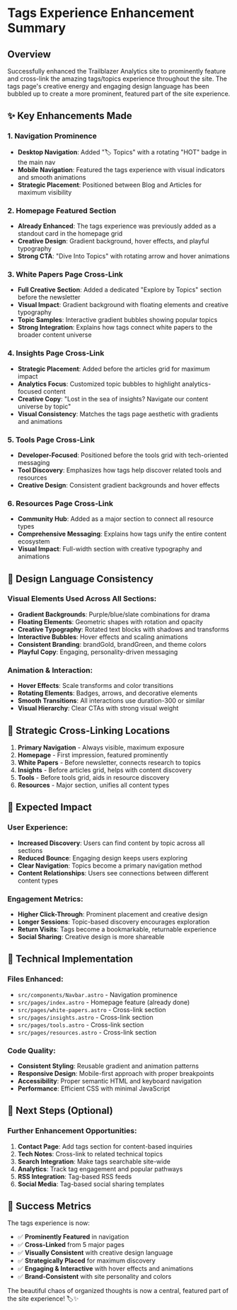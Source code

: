 # Tags Experience Enhancement Summary

## Overview
Successfully enhanced the Trailblazer Analytics site to prominently feature and cross-link the amazing tags/topics experience throughout the site. The tags page's creative energy and engaging design language has been bubbled up to create a more prominent, featured part of the site experience.

## ✨ Key Enhancements Made

### 1. Navigation Prominence
- **Desktop Navigation**: Added "🏷️ Topics" with a rotating "HOT" badge in the main nav
- **Mobile Navigation**: Featured the tags experience with visual indicators and smooth animations
- **Strategic Placement**: Positioned between Blog and Articles for maximum visibility

### 2. Homepage Featured Section
- **Already Enhanced**: The tags experience was previously added as a standout card in the homepage grid
- **Creative Design**: Gradient background, hover effects, and playful typography
- **Strong CTA**: "Dive Into Topics" with rotating arrow and hover animations

### 3. White Papers Page Cross-Link
- **Full Creative Section**: Added a dedicated "Explore by Topics" section before the newsletter
- **Visual Impact**: Gradient background with floating elements and creative typography
- **Topic Samples**: Interactive gradient bubbles showing popular topics
- **Strong Integration**: Explains how tags connect white papers to the broader content universe

### 4. Insights Page Cross-Link  
- **Strategic Placement**: Added before the articles grid for maximum impact
- **Analytics Focus**: Customized topic bubbles to highlight analytics-focused content
- **Creative Copy**: "Lost in the sea of insights? Navigate our content universe by topic"
- **Visual Consistency**: Matches the tags page aesthetic with gradients and animations

### 5. Tools Page Cross-Link
- **Developer-Focused**: Positioned before the tools grid with tech-oriented messaging
- **Tool Discovery**: Emphasizes how tags help discover related tools and resources
- **Creative Design**: Consistent gradient backgrounds and hover effects

### 6. Resources Page Cross-Link
- **Community Hub**: Added as a major section to connect all resource types
- **Comprehensive Messaging**: Explains how tags unify the entire content ecosystem
- **Visual Impact**: Full-width section with creative typography and animations

## 🎨 Design Language Consistency

### Visual Elements Used Across All Sections:
- **Gradient Backgrounds**: Purple/blue/slate combinations for drama
- **Floating Elements**: Geometric shapes with rotation and opacity
- **Creative Typography**: Rotated text blocks with shadows and transforms
- **Interactive Bubbles**: Hover effects and scaling animations
- **Consistent Branding**: brandGold, brandGreen, and theme colors
- **Playful Copy**: Engaging, personality-driven messaging

### Animation & Interaction:
- **Hover Effects**: Scale transforms and color transitions
- **Rotating Elements**: Badges, arrows, and decorative elements
- **Smooth Transitions**: All interactions use duration-300 or similar
- **Visual Hierarchy**: Clear CTAs with strong visual weight

## 📍 Strategic Cross-Linking Locations

1. **Primary Navigation** - Always visible, maximum exposure
2. **Homepage** - First impression, featured prominently  
3. **White Papers** - Before newsletter, connects research to topics
4. **Insights** - Before articles grid, helps with content discovery
5. **Tools** - Before tools grid, aids in resource discovery
6. **Resources** - Major section, unifies all content types

## 🎯 Expected Impact

### User Experience:
- **Increased Discovery**: Users can find content by topic across all sections
- **Reduced Bounce**: Engaging design keeps users exploring
- **Clear Navigation**: Topics become a primary navigation method
- **Content Relationships**: Users see connections between different content types

### Engagement Metrics:
- **Higher Click-Through**: Prominent placement and creative design
- **Longer Sessions**: Topic-based discovery encourages exploration  
- **Return Visits**: Tags become a bookmarkable, returnable experience
- **Social Sharing**: Creative design is more shareable

## 🔧 Technical Implementation

### Files Enhanced:
- `src/components/Navbar.astro` - Navigation prominence
- `src/pages/index.astro` - Homepage feature (already done)
- `src/pages/white-papers.astro` - Cross-link section
- `src/pages/insights.astro` - Cross-link section  
- `src/pages/tools.astro` - Cross-link section
- `src/pages/resources.astro` - Cross-link section

### Code Quality:
- **Consistent Styling**: Reusable gradient and animation patterns
- **Responsive Design**: Mobile-first approach with proper breakpoints
- **Accessibility**: Proper semantic HTML and keyboard navigation
- **Performance**: Efficient CSS with minimal JavaScript

## 🚀 Next Steps (Optional)

### Further Enhancement Opportunities:
1. **Contact Page**: Add tags section for content-based inquiries
2. **Tech Notes**: Cross-link to related technical topics
3. **Search Integration**: Make tags searchable site-wide
4. **Analytics**: Track tag engagement and popular pathways
5. **RSS Integration**: Tag-based RSS feeds
6. **Social Media**: Tag-based social sharing templates

## 🎉 Success Metrics

The tags experience is now:
- ✅ **Prominently Featured** in navigation
- ✅ **Cross-Linked** from 5 major pages  
- ✅ **Visually Consistent** with creative design language
- ✅ **Strategically Placed** for maximum discovery
- ✅ **Engaging & Interactive** with hover effects and animations
- ✅ **Brand-Consistent** with site personality and colors

The beautiful chaos of organized thoughts is now a central, featured part of the site experience! 🏷️✨

